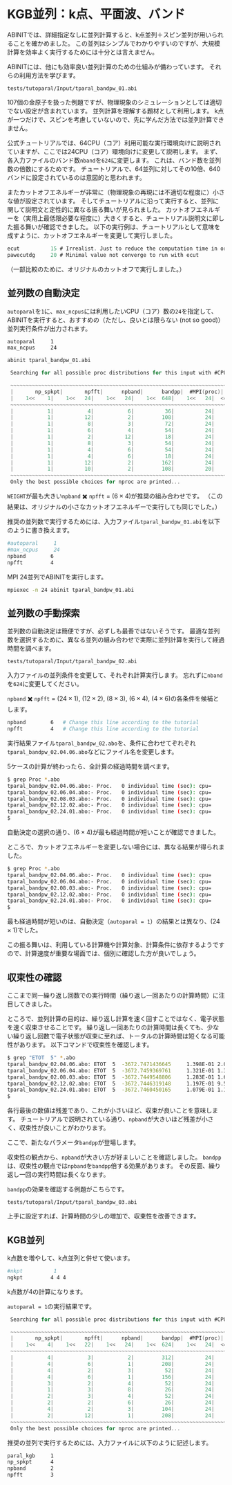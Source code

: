 # KGB並列：k点、平面波、バンド

ABINITでは、詳細指定なしに並列計算すると、k点並列＋スピン並列が用いられることを確かめました。
この並列はシンプルでわかりやすいのですが、大規模計算を効率よく実行するためには十分とは言えません。

ABINITには、他にも効率良い並列計算のための仕組みが備わっています。
それらの利用方法を学びます。

`tests/tutoparal/Input/tparal_bandpw_01.abi`

107個の金原子を扱った例題ですが、物理現象のシミュレーションとしては適切でない設定が含まれています。
並列計算を理解する題材として利用します。
k点が一つだけで、スピンを考慮していないので、先に学んだ方法では並列計算できません。

公式チュートリアルでは、64CPU（コア）利用可能な実行環境向けに説明されていますが、ここでは24CPU（コア）環境向けに変更して説明します。
まず、各入力ファイルのバンド数`nband`を`624`に変更します。
これは、バンド数を並列数の倍数にするためです。
チュートリアルで、64並列に対してその10倍、640バンドに設定されているのは意図的と思われます。

またカットオフエネルギーが非常に（物理現象の再現には不適切な程度に）小さな値が設定されています。
そしてチュートリアルに沿って実行すると、並列に関して説明文と定性的に異なる振る舞いが見られました。
カットオフエネルギーを（実用上最低限必要な程度に）大きくすると、チュートリアル説明文に即した振る舞いが確認できました。
以下の実行例は、チュートリアルとして意味を成すように、カットオフエネルギーを変更して実行しました。

```C
ecut          15 # Irrealist. Just to reduce the computation time in order to perform some benchmark
pawecutdg     20 # Minimal value not converge to run with ecut
```

（一部比較のために、オリジナルのカットオフで実行しました。）

## 並列数の自動決定

`autoparal`を`1`に、`max_ncpus`には利用したいCPU（コア）数の`24`を指定して、ABINITを実行すると、おすすめの（ただし、良いとは限らない (not so good)）並列実行条件が出力されます。

```sh
autoparal     1
max_ncpus     24
```

```sh
abinit tparal_bandpw_01.abi
```

```C
 Searching for all possible proc distributions for this input with #CPUs<=24:

 ~~~~~~~~~~~~~~~~~~~~~~~~~~~~~~~~~~~~~~~~~~~~~~~~~~~~~~~~~~~~~~~~~~~~~~~~~~~~~
 |       np_spkpt|       npfft|      npband|      bandpp|  #MPI(proc)|    WEIGHT|
 |    1<<    1|    1<<   24|    1<<   24|    1<<  648|    1<<   24|  <=    24|
 ~~~~~~~~~~~~~~~~~~~~~~~~~~~~~~~~~~~~~~~~~~~~~~~~~~~~~~~~~~~~~~~~~~~~~~~~~~~~~
 |           1|           4|           6|          36|          24|    17.128|
 |           1|          12|           2|         108|          24|    16.432|
 |           1|           8|           3|          72|          24|    16.217|
 |           1|           6|           4|          54|          24|    15.896|
 |           1|           2|          12|          18|          24|    15.545|
 |           1|           8|           3|          54|          24|    15.523|
 |           1|           4|           6|          54|          24|    14.251|
 |           1|           4|           6|          18|          24|    14.192|
 |           1|          12|           2|         162|          24|    13.694|
 |           1|          10|           2|         108|          20|    13.672|
 ~~~~~~~~~~~~~~~~~~~~~~~~~~~~~~~~~~~~~~~~~~~~~~~~~~~~~~~~~~~~~~~~~~~~~~~~~~~~~
 Only the best possible choices for nproc are printed...
```

`WEIGHT`が最も大きい`npband` ✖️ `npfft` = ($6 \times 4$)が推奨の組み合わせです。
（この結果は、オリジナルの小さなカットオフエネルギーで実行しても同じでした。）

推奨の並列数で実行するためには、入力ファイル`tparal_bandpw_01.abi`を以下のように書き換えます。

```sh
#autoparal     1
#max_ncpus     24
npband        6
npfft         4
```

MPI 24並列でABINITを実行します。

```sh
mpiexec -n 24 abinit tparal_bandpw_01.abi
```

## 並列数の手動探索

並列数の自動決定は簡便ですが、必ずしも最善ではないそうです。
最適な並列数を選択するために、異なる並列の組み合わせで実際に並列計算を実行して経過時間を調べます。

`tests/tutoparal/Input/tparal_bandpw_02.abi`

入力ファイルの並列条件を変更して、それぞれ計算実行します。
忘れずに`nband`を`624`に変更してください。

`npband` ✖️ `npfft` = ($24 \times 1$), ($12 \times 2$), ($8 \times 3$), ($6 \times 4$), ($4 \times 6$)の各条件を候補とします。

```sh
npband        6   # Change this line according to the tutorial
npfft         4   # Change this line according to the tutorial
```

実行結果ファイル`tparal_bandpw_02.abo`を、条件に合わせてぞれぞれ`tparal_bandpw_02.04.06.abo`などにファイル名を変更します。

5ケースの計算が終わったら、全計算の経過時間を調べます。

```sh
$ grep Proc *.abo
tparal_bandpw_02.04.06.abo:- Proc.   0 individual time (sec): cpu=        337.8  wall=        338.7
tparal_bandpw_02.06.04.abo:- Proc.   0 individual time (sec): cpu=        335.3  wall=        336.0
tparal_bandpw_02.08.03.abo:- Proc.   0 individual time (sec): cpu=        350.6  wall=        351.2
tparal_bandpw_02.12.02.abo:- Proc.   0 individual time (sec): cpu=        447.7  wall=        450.0
tparal_bandpw_02.24.01.abo:- Proc.   0 individual time (sec): cpu=        568.7  wall=        569.4
$
```

自動決定の選択の通り、($6 \times 4$)が最も経過時間が短いことが確認できました。

ところで、カットオフエネルギーを変更しない場合には、異なる結果が得られました。

```sh
$ grep Proc *.abo
tparal_bandpw_02.04.06.abo:- Proc.   0 individual time (sec): cpu=         95.4  wall=         96.0
tparal_bandpw_02.06.04.abo:- Proc.   0 individual time (sec): cpu=         90.9  wall=         91.5
tparal_bandpw_02.08.03.abo:- Proc.   0 individual time (sec): cpu=         88.9  wall=         89.5
tparal_bandpw_02.12.02.abo:- Proc.   0 individual time (sec): cpu=         87.2  wall=         87.8
tparal_bandpw_02.24.01.abo:- Proc.   0 individual time (sec): cpu=         86.1  wall=         86.7
$
```

最も経過時間が短いのは、自動決定（`autoparal = 1`）の結果とは異なり、($24 \times 1$)でした。

この振る舞いは、利用している計算機や計算対象、計算条件に依存するようですので、計算速度が重要な場面では、個別に確認した方が良いでしょう。

## 収束性の確認

ここまで同一繰り返し回数での実行時間（繰り返し一回あたりの計算時間）に注目してきました。

ところで、並列計算の目的は、繰り返し計算を速く回すことではなく、電子状態を速く収束させることです。
繰り返し一回あたりの計算時間は長くても、少ない繰り返し回数で電子状態が収束に至れば、トータルの計算時間は短くなる可能性があります。
以下コマンドで収束性を確認します。

```sh
$ grep "ETOT  5" *.abo
tparal_bandpw_02.04.06.abo: ETOT  5  -3672.7471436645     1.398E-01 2.003E-04 1.510E+00
tparal_bandpw_02.06.04.abo: ETOT  5  -3672.7459369761     1.321E-01 1.391E-04 1.467E+00
tparal_bandpw_02.08.03.abo: ETOT  5  -3672.7449548806     1.283E-01 1.683E-04 1.333E+00
tparal_bandpw_02.12.02.abo: ETOT  5  -3672.7446319148     1.197E-01 9.563E-05 1.291E+00
tparal_bandpw_02.24.01.abo: ETOT  5  -3672.7460450165     1.079E-01 1.199E-04 1.155E+00
$
```

各行最後の数値は残差であり、これが小さいほど、収束が良いことを意味します。
チュートリアルで説明されている通り、`npband`が大きいほど残差が小さく、収束性が良いことがわかります。

ここで、新たなパラメータ`bandpp`が登場します。

収束性の観点から、`npband`が大きい方が好ましいことを確認しました。
`bandpp`は、収束性の観点では`npband`を`bandpp`倍する効果があります。
その反面、繰り返し一回の実行時間は長くなります。

`bandpp`の効果を確認する例題がこちらです。

`tests/tutoparal/Input/tparal_bandpw_03.abi`

上手に設定すれば、計算時間の少しの増加で、収束性を改善できます。

## KGB並列

k点数を増やして、k点並列と併せて使います。

```sh
#nkpt          1
ngkpt         4 4 4
```

k点数が4の計算になります。

`autoparal = 1`の実行結果です。

```C
 Searching for all possible proc distributions for this input with #CPUs<=24:

 ~~~~~~~~~~~~~~~~~~~~~~~~~~~~~~~~~~~~~~~~~~~~~~~~~~~~~~~~~~~~~~~~~~~~~~~~~~~~~
 |       np_spkpt|       npfft|      npband|      bandpp|  #MPI(proc)|    WEIGHT|
 |    1<<    4|    1<<   22|    1<<   24|    1<<  624|    1<<   24|  <=    24|
 ~~~~~~~~~~~~~~~~~~~~~~~~~~~~~~~~~~~~~~~~~~~~~~~~~~~~~~~~~~~~~~~~~~~~~~~~~~~~~
 |           4|           3|           2|         312|          24|    19.089|
 |           4|           6|           1|         208|          24|    17.947|
 |           4|           2|           3|          52|          24|    17.823|
 |           4|           6|           1|         156|          24|    17.625|
 |           3|           2|           4|          52|          24|    17.282|
 |           1|           3|           8|          26|          24|    17.183|
 |           2|           3|           4|          52|          24|    17.028|
 |           2|           2|           6|          26|          24|    17.003|
 |           4|           2|           3|         104|          24|    16.867|
 |           2|          12|           1|         208|          24|    16.838|
 ~~~~~~~~~~~~~~~~~~~~~~~~~~~~~~~~~~~~~~~~~~~~~~~~~~~~~~~~~~~~~~~~~~~~~~~~~~~~~
 Only the best possible choices for nproc are printed...
 ```

推奨の並列で実行するためには、入力ファイルに以下のように記述します。

```sh
paral_kgb     1
np_spkpt      4
npband        2
npfft         3
```